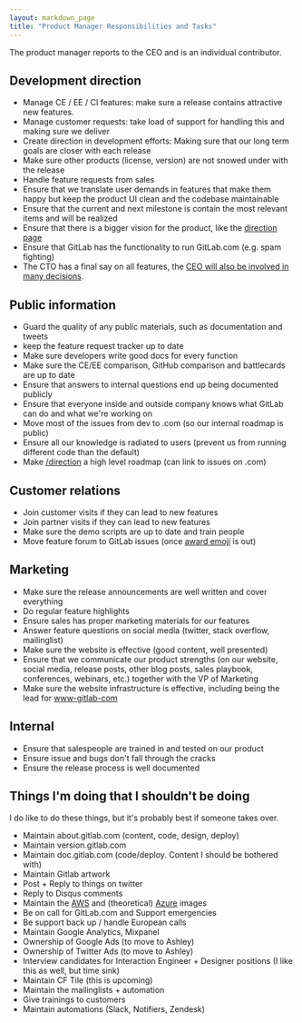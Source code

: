 ```yaml
---
layout: markdown_page
title: "Product Manager Responsibilities and Tasks"
---
```


The product manager reports to the CEO and is an individual contributor.

## Development direction

- Manage CE / EE / CI features: make sure a release contains attractive new features.
- Manage customer requests: take load of support for handling this and making sure we deliver
- Create direction in development efforts: Making sure that our long term goals are closer with each release
- Make sure other products (license, version) are not snowed under with the release
- Handle feature requests from sales
- Ensure that we translate user demands in features that make them happy but keep the product UI clean and the codebase maintainable
- Ensure that the current and next milestone is contain the most relevant items and will be realized
- Ensure that there is a bigger vision for the product, like the [direction page](https://about.gitlab.com/direction/)
-  Ensure that GitLab has the functionality to run GitLab.com (e.g. spam fighting)
- The CTO has a final say on all features, the [CEO will also be involved in many decisions](http://www.bhorowitz.com/why_founders_fail_the_product_ceo_paradox).

## Public information

- Guard the quality of any public materials, such as documentation and tweets
- keep the feature request tracker up to date
- Make sure developers write good docs for every function
- Make sure the CE/EE comparison, GitHub comparison and battlecards
are up to date
- Ensure that answers to internal questions end up being documented publicly
- Ensure that everyone inside and outside company knows what GitLab can do and what we're working on
- Move most of the issues from dev to .com (so our internal roadmap is public)
- Ensure all our knowledge is radiated to users (prevent us from running different code than the default)
- Make [/direction](/direction) a high level roadmap (can link to issues on .com)

## Customer relations

- Join customer visits if they can lead to new features
- Join partner visits if they can lead to new features
- Make sure the demo scripts are up to date and train people
- Move feature forum to GitLab issues (once [award emoji](https://dev.gitlab.org/gitlab/gitlabhq/issues/2388) is out)

## Marketing

- Make sure the release announcements are well written and cover everything
- Do regular feature highlights
- Ensure sales has proper marketing materials for our features
- Answer feature questions on social media (twitter, stack overflow, mailinglist)
- Make sure the website is effective (good content, well presented)
- Ensure that we communicate our product strengths (on our website, social media, release posts, other blog posts, sales playbook,
conferences, webinars, etc.) together with the VP of Marketing
- Make sure the website infrastructure is effective, including being the lead for [www-gitlab-com](https://gitlab.com/gitlab-com/www-gitlab-com/)

## Internal

- Ensure that salespeople are trained in and tested on our product
- Ensure issue and bugs don't fall through the cracks
- Ensure the release process is well documented

## Things I'm doing that I shouldn't be doing

I do like to do these things, but it's probably best if someone takes over.

- Maintain about.gitlab.com (content, code, design, deploy)
- Maintain version.gitlab.com
- Maintain doc.gitlab.com (code/deploy. Content I should be bothered with)
- Maintain Gitlab artwork
- Post + Reply to things on twitter
- Reply to Disqus comments
- Maintain the [AWS](https://dev.gitlab.org/gitlab/AMI) and (theoretical) [Azure](https://dev.gitlab.org/gitlab/organization/issues/204) images
- Be on call for GitLab.com and Support emergencies
- Be support back up / handle European calls
- Maintain Google Analytics, Mixpanel
- Ownership of Google Ads (to move to Ashley)
- Ownership of Twitter Ads (to move to Ashley)
- Interview candidates for Interaction Engineer + Designer positions (I like this as well, but time sink)
- Maintain CF Tile (this is upcoming)
- Maintain the mailinglists + automation
- Give trainings to customers
- Maintain automations (Slack, Notifiers, Zendesk)
